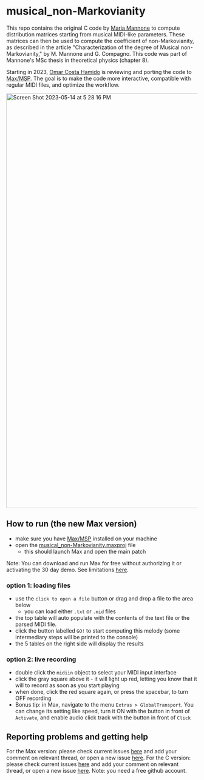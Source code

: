 # musical_non-Markovianity

This repo contains the original C code by [Maria Mannone](http://mariamannone.com/) to compute distribution matrices starting from musical MIDI-like parameters. These matrices can then be used to compute the coefficient of non-Markovianity, as described in the article "Characterization of the degree of Musical non-Markovianity," by M. Mannone and G. Compagno. This code was part of Mannone's MSc thesis in theoretical physics (chapter 8).

Starting in 2023, [Omar Costa Hamido](https://omarcostahamido.com) is reviewing and porting the code to [Max/MSP](https://cycling74.com). The goal is to make the code more interactive, compatible with regular MIDI files, and optimize the workflow.

<img width="1094" alt="Screen Shot 2023-05-14 at 5 28 16 PM" src="https://github.com/omarcostahamido/musical_non-Markovianity/assets/18335360/76e196f9-e566-43bf-b3f7-fc725f1c9004">

<!-- <img width="1102" alt="Screen Shot 2023-05-12 at 5 47 35 PM" src="https://github.com/omarcostahamido/musical_non-Markovianity/assets/18335360/7053ed65-082b-49e0-bef5-19d05e45e47b"> -->

## How to run (the new Max version)

- make sure you have [Max/MSP](https://cycling74.com) installed on your machine
- open the [musical_non-Markovianity.maxproj](/musical_non-Markovianity/musical_non-Markovianity.maxproj) file
  - this should launch Max and open the main patch

Note: You can download and run Max for free without authorizing it or activating the 30 day demo. See limitations [here](https://support.cycling74.com/hc/en-us/articles/360049995834-Max-8-Max-7-Authorization#link-2).

### option 1: loading files
- use the `click to open a file` button or drag and drop a file to the area below
  - you can load either `.txt` or `.mid` files
- the top table will auto populate with the contents of the text file or the parsed MIDI file.
- click the button labelled `GO!` to start computing this melody (some intermediary steps will be printed to the console)
- the 5 tables on the right side will display the results

### option 2: live recording
- double click the `midiin` object to select your MIDI input interface
- click the gray square above it - it will light up red, letting you know that it will to record as soon as you start playing
- when done, click the red square again, or press the spacebar, to turn OFF recording
- Bonus tip: in Max, navigate to the menu `Extras > GlobalTransport`. You can change its setting like speed, turn it ON with the button in front of `Activate`, and enable audio click track with the button in front of `Click`

## Reporting problems and getting help
For the Max version:  please check current issues [here](https://github.com/omarcostahamido/musical_non-Markovianity/issues) and add your comment on relevant thread, or open a new issue [here](https://github.com/omarcostahamido/musical_non-Markovianity/issues/new).
For the C version: please check current issues [here](https://github.com/medusamedusa/musical_non-Markovianity/issues) and add your comment on relevant thread, or open a new issue [here](https://github.com/medusamedusa/musical_non-Markovianity/issues/new).
Note: you need a free github account.
